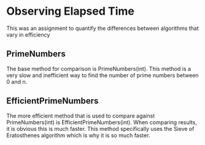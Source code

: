 # Observing Elapsed Time

This was an assignment to quantify the differences between algorithms that vary in efficiency

## PrimeNumbers

The base method for comparison is PrimeNumbers(int). This method is a very slow and inefficient way to find the number of prime numbers between 0 and n. 

## EfficientPrimeNumbers

The more efficient method that is used to compare against PrimeNumbers(int) is EfficientPrimeNumbers(int). When comparing results, it is obvious this is much faster. This method specifically uses the Sieve of Eratosthenes algorithm which is why it is so much faster.
